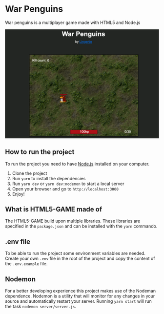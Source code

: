 # War Penguins
War penguins is a multiplayer game made with HTML5 and Node.js

![Screenshot of War Pengiuns](/app/public/img/screenshot.png)

## How to run the project
To run the project you need to have [Node.js](https://nodejs.org/en/) installed on your computer.

1. Clone the project
2. Run `yarn` to install the dependencies
3. Run `yarn dev` or `yarn dev:nodemon` to start a local server
4. Open your browser and go to `http://localhost:3000`
5. Enjoy!

## What is HTML5-GAME made of
The HTML5-GAME build upon multiple libraries.
These libraries are specified in the `package.json` and can be installed with the `yarn` commando.

## .env file
To be able to run the project some environment variables are needed. Create your own `.env` file in the root of the project and copy the content of the `.env.example` file. 

## Nodemon
For a better developing experience this project makes use of the Nodeman dependence.
Nodemon is a utility that will monitor for any changes in your source and automatically restart your server.
Running `yarn start` will run the task `nodemon server/server.js`.